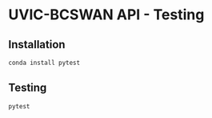 # UVIC-BCSWAN API - Testing

## Installation
```bash
conda install pytest
```

## Testing
```bash
pytest
```